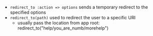 * `redirect_to :action => options` sends a temporary redirect to the specified options
* `redirect_to(path)` used to redirect the user to a specific URI
  * usually pass the location from app root: redirect_to("help/you_are_numb/morehelp")